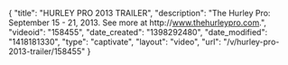 {
    "title": "HURLEY PRO 2013 TRAILER",
    "description": "The Hurley Pro: September 15 - 21, 2013. See more at http:\/\/www.thehurleypro.com.",
    "videoid": "158455",
    "date_created": "1398292480",
    "date_modified": "1418181330",
    "type": "captivate",
    "layout": "video",
    "url": "\/v\/hurley-pro-2013-trailer\/158455"
}